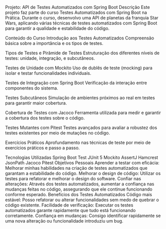 Projeto: API de Testes Automatizados com Spring Boot
Descrição
Este projeto faz parte do curso Testes Automatizados com Spring Boot na Prática. Durante o curso, desenvolvo uma API de planetas da franquia Star Wars, aplicando várias técnicas de testes automatizados com Spring Boot para garantir a qualidade e estabilidade do código.

Conteúdo do Curso
Introdução aos Testes Automatizados
Compreensão básica sobre a importância e os tipos de testes.

Tipos de Testes e Pirâmide de Testes
Estruturação dos diferentes níveis de testes: unidade, integração, e subcutâneos.

Testes de Unidade com Mockito
Uso de dublês de teste (mocking) para isolar e testar funcionalidades individuais.

Testes de Integração com Spring Boot
Verificação da interação entre componentes do sistema.

Testes Subcutâneos
Simulação de ambientes próximos ao real em testes para garantir maior cobertura.

Cobertura de Testes com Jacoco
Ferramenta utilizada para medir e garantir a cobertura dos testes sobre o código.

Testes Mutantes com Pitest
Testes avançados para avaliar a robustez dos testes existentes por meio de mutações no código.

Exercícios Práticos
Aprofundamento nas técnicas de teste por meio de exercícios práticos e passo a passo.

Tecnologias Utilizadas
Spring Boot Test
JUnit 5
Mockito
AssertJ
Hamcrest
JsonPath
Jacoco
Pitest
Objetivos Pessoais
Aprender a testar com eficácia: Melhorar minhas habilidades na criação de testes automatizados que garantam a estabilidade do código.
Melhorar o design de código: Utilizar os testes para refatorar e melhorar o design do software.
Confiar nas alterações: Através dos testes automatizados, aumentar a confiança nas mudanças feitas no código, assegurando que ele continue funcionando conforme esperado.
Benefícios dos Testes Automatizados
Código mais estável: Posso refatorar ou alterar funcionalidades sem medo de quebrar o código existente.
Facilidade de verificação: Executar os testes automatizados garante rapidamente que tudo está funcionando corretamente.
Confiança em mudanças: Consigo identificar rapidamente se uma nova alteração ou funcionalidade introduziu um bug.
